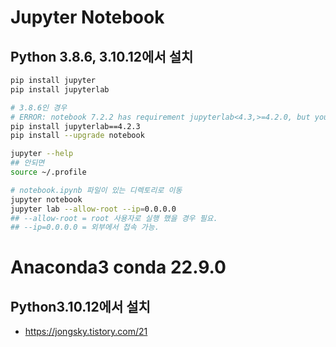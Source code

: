 # Jupyter Notebook
## Python 3.8.6, 3.10.12에서 설치
```sh
pip install jupyter
pip install jupyterlab

# 3.8.6인 경우
# ERROR: notebook 7.2.2 has requirement jupyterlab<4.3,>=4.2.0, but you'll have jupyterlab 4.3.1 which is incompatible.
pip install jupyterlab==4.2.3
pip install --upgrade notebook

jupyter --help
## 안되면
source ~/.profile

# notebook.ipynb 파일이 있는 디렉토리로 이동
jupyter notebook
jupyter lab --allow-root --ip=0.0.0.0
## --allow-root = root 사용자로 실행 했을 경우 필요.
## --ip=0.0.0.0 = 외부에서 접속 가능.
```

# Anaconda3 conda 22.9.0
## Python3.10.12에서 설치
* https://jongsky.tistory.com/21
